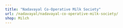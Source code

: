 ```yaml
---
title: "Nadavayal Co-Operative Milk Society"
url: /nadavayal/nadavayal-co-operative-milk-society/
shop: Milch
---
```

